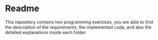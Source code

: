 # Readme

This repository contains two programming exercises, you are able to find the description of the requirements,
the implemented code, and also the detailed explanations inside each folder.
